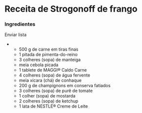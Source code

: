 # Receita de Strogonoff de frango



### Ingredientes

Enviar lista



- - 500 g de carne em tiras finas
  - 1 pitada de pimenta-do-reino
  - 3 colheres (sopa) de manteiga
  - meia cebola picada
  - 1 tablete de MAGGI® Caldo Carne
  - 4 colheres (sopa) de água fervente
  - meia xícara (chá) de conhaque
  - 200 g de champignons em conserva fatiados
  - 3 colheres (sopa) de purê de tomate
  - 1 colher (sopa) de mostarda
  - 2 colheres (sopa) de ketchup
  - 1 lata de NESTLÉ® Creme de Leite
